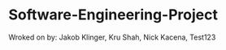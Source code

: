 Software-Engineering-Project
============================

Wroked on by: 
Jakob Klinger, Kru Shah, Nick Kacena, Test123

